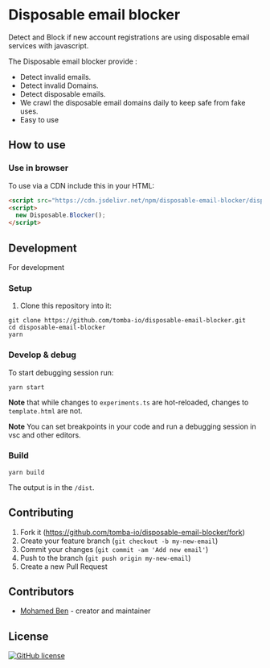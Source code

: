 # Disposable email blocker

Detect and Block if new account registrations are using disposable email services with javascript.

The Disposable email blocker provide :

- Detect invalid emails.
- Detect invalid Domains.
- Detect disposable emails.
- We crawl the disposable email domains daily to keep safe from fake uses.
- Easy to use

## How to use

### Use in browser

To use via a CDN include this in your HTML:

```html
<script src="https://cdn.jsdelivr.net/npm/disposable-email-blocker/disposable-email-blocker.min.js"></script>
<script>
  new Disposable.Blocker();
</script>
```

## Development

For development

### Setup

1. Clone this repository into it:

```shell
git clone https://github.com/tomba-io/disposable-email-blocker.git
cd disposable-email-blocker
yarn
```

### Develop & debug

To start debugging session run:

```shell
yarn start
```

**Note** that while changes to `experiments.ts`
are hot-reloaded, changes to `template.html` are not.

**Note** You can set breakpoints in your code and run a debugging session in vsc and other editors.

### Build

```shell
yarn build
```

The output is in the `/dist`.

## Contributing

1. Fork it (<https://github.com/tomba-io/disposable-email-blocker/fork>)
2. Create your feature branch (`git checkout -b my-new-email`)
3. Commit your changes (`git commit -am 'Add new email'`)
4. Push to the branch (`git push origin my-new-email`)
5. Create a new Pull Request

## Contributors

- [Mohamed Ben](https://github.com/benemohamed) - creator and maintainer

## License

[![GitHub license](https://img.shields.io/github/license/tomba-io/disposable-email-blocker.svg)](https://github.com/tomba-io/disposable-email-blocker)